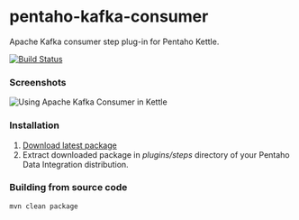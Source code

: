 pentaho-kafka-consumer
======================

Apache Kafka consumer step plug-in for Pentaho Kettle.

[![Build Status](https://travis-ci.org/RuckusWirelessIL/pentaho-kafka-consumer.png)](https://travis-ci.org/RuckusWirelessIL/pentaho-kafka-consumer)


### Screenshots ###

![Using Apache Kafka Consumer in Kettle](https://raw.github.com/RuckusWirelessIL/pentaho-kafka-consumer/master/doc/example.png)


### Installation ###

1. [Download latest package](https://raw.github.com/RuckusWirelessIL/pentaho-kafka-consumer-1.0.0.zip/master/target/pentaho-kafka-consumer-1.0.0.zip-1.0.0.zip)
2. Extract downloaded package in *plugins/steps* directory of your Pentaho Data Integration distribution.


### Building from source code ###

```
mvn clean package
```
